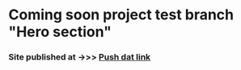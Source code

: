 # Coming soon project test branch "Hero section"


### Site published at ->>> [Push dat link](https://teklithuania.github.io/6-Hero-branch-6-comming-soon-test/index.html)

